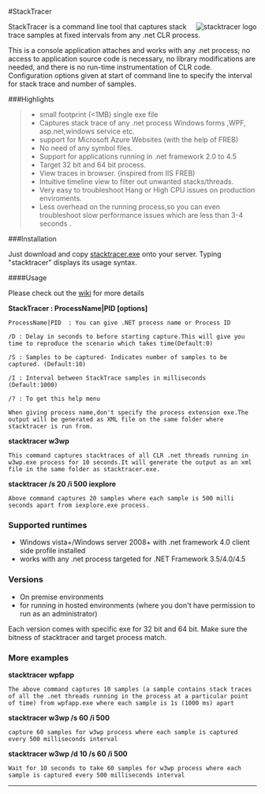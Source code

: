 #StackTracer

<img src="http://debugging.io/images/stack.ico"
 alt="stacktracer logo" title="stacktracer" align="right" />

StackTracer is a command line tool that captures stack trace samples at fixed intervals from any .net CLR process.

This is a console application attaches and works with any .net process; no access to application source code is necessary,
no library modifications are needed, and there is no run-time instrumentation of CLR code. Configuration
options given at start of command line to specify the interval for stack trace and number of samples.

###Highlights

>*	small footprint (<1MB) single exe file
>*	Captures stack trace of any .net process Windows forms ,WPF, asp.net,windows service etc. 
>*	support for Microsoft Azure Websites (with the help of FREB)
>*	No need of any symbol files.
>*	Support for applications running in .net framework 2.0 to 4.5
>*	Target 32 bit and 64 bit process.
>*	View traces in browser. (inspired from IIS FREB)
>*	Intuitive timeline view to filter out unwanted stacks/threads.
>*	Very easy to troubleshoot Hang or High CPU issues on production enviroments.
>*	Less overhead on the running process,so you can even troubleshoot slow performance issues which are less than 3-4 seconds .	


###Installation

Just download and copy [stacktracer.exe](https://github.com/stack-tracer/stacktracer/releases/download/v1.0/StackTracer.zip) onto your server. Typing "stacktracer" displays its usage syntax.


####Usage

Please check out the [wiki](https://github.com/stack-tracer/stacktracer/wiki/capturing-and-analyzing-stacktracer-trace) for more details

**StackTracer : ProcessName|PID [options]**


`ProcessName|PID  : You can give .NET process name or Process ID `

`/D : Delay in seconds to before starting capture.This will give you time to reproduce the scenario which takes time(Default:0)`

`/S : Samples to be captured- Indicates number of samples to be captured. (Default:10)`

`/I : Interval between StackTrace samples in milliseconds (Default:1000)`

`/? : To get this help menu`

`When giving process name,don't specify the process extension exe.The output will be generated as XML file on the same folder where stacktracer is run from.`


**stacktracer w3wp**

`This command captures stacktraces of all CLR .net threads running in w3wp.exe process for 10 seconds.It will generate the output as an xml file in the same folder as stacktracer.exe.`

**stacktracer /s 20 /i 500 iexplore**

`Above command captures 20 samples where each sample is 500 milli seconds apart from iexplore.exe process.`

	


### Supported runtimes

* Windows vista+/Windows server 2008+ with .net framework 4.0 client side profile installed
* works with any .net process targeted for .NET Framework 3.5/4.0/4.5

### Versions

* On premise environments 
*  for running in hosted environments (where you don't have permission to run as an administrator)

Each version comes with specific exe for 32 bit and 64 bit. Make sure the bitness of stacktracer and target process match.

### More examples




**stacktracer wpfapp**

`The above command captures 10 samples (a sample contains stack traces of all the .net threads running in the process at a particular point of time) from wpfapp.exe where each sample is 1s (1000 ms) apart`

**stacktracer w3wp /s 60 /i 500**

`capture 60 samples for w3wp process where each sample is captured every 500 milliseconds interval`

**stacktracer w3wp /d 10 /s 60 /i 500**

`Wait for 10 seconds to take 60 samples for w3wp process where each sample is captured every 500 milliseconds interval`


---------------------------------------------------------------------------------------------------------------

<br/>

	
